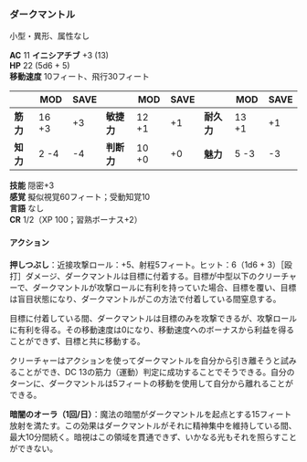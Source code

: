 ### ダークマントル
小型・異形、属性なし

**AC** 11 **イニシアチブ** +3 (13)  
**HP** 22 (5d6 + 5)  
**移動速度** 10フィート、飛行30フィート

|      | MOD | SAVE |      | MOD | SAVE |      | MOD | SAVE |
|------|-----|------|------|-----|------|------|-----|------|
| **筋力** | 16 +3 | +3 | **敏捷力** | 12 +1 | +1 | **耐久力** | 13 +1 | +1 |
| **知力** | 2 -4 | -4 | **判断力** | 10 +0 | +0 | **魅力** | 5 -3 | -3 |

**技能** 隠密+3  
**感覚** 擬似視覚60フィート；受動知覚10  
**言語** なし  
**CR** 1/2（XP 100；習熟ボーナス+2）

#### アクション

**押しつぶし**：近接攻撃ロール：+5、射程5フィート。ヒット：6（1d6 + 3）［殴打］ダメージ、ダークマントルは目標に付着する。目標が中型以下のクリーチャーで、ダークマントルが攻撃ロールに有利を持っていた場合、目標を覆い、目標は盲目状態になり、ダークマントルがこの方法で付着している間窒息する。

目標に付着している間、ダークマントルは目標のみを攻撃できるが、攻撃ロールに有利を得る。その移動速度は0になり、移動速度へのボーナスから利益を得ることができず、目標と共に移動する。

クリーチャーはアクションを使ってダークマントルを自分から引き離そうと試みることができ、DC 13の筋力（運動）判定に成功することでそうできる。自分のターンに、ダークマントルは5フィートの移動を使用して自分から離れることができる。

**暗闇のオーラ（1回/日）**：魔法の暗闇がダークマントルを起点とする15フィート放射を満たす。この効果はダークマントルがそれに精神集中を維持している間、最大10分間続く。暗視はこの領域を貫通できず、いかなる光もそれを照らすことができない。